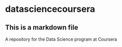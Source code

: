 datasciencecoursera
===================
## This is a markdown file

A repository for the Data Science program at Coursera
